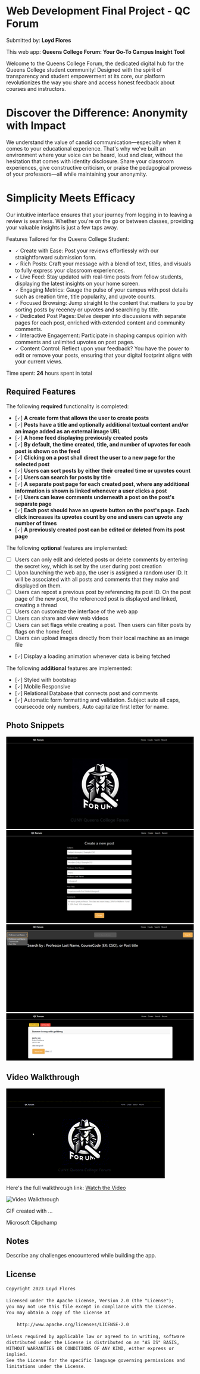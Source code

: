 # Web Development Final Project - QC Forum

Submitted by: **Loyd Flores**

This web app: **Queens College Forum: Your Go-To Campus Insight Tool**

Welcome to the Queens College Forum, the dedicated digital hub for the Queens College student community! Designed with the spirit of transparency and student empowerment at its core, our platform revolutionizes the way you share and access honest feedback about courses and instructors.

# Discover the Difference: Anonymity with Impact

We understand the value of candid communication—especially when it comes to your educational experience. That's why we've built an environment where your voice can be heard, loud and clear, without the hesitation that comes with identity disclosure. Share your classroom experiences, give constructive criticism, or praise the pedagogical prowess of your professors—all while maintaining your anonymity.

# Simplicity Meets Efficacy

Our intuitive interface ensures that your journey from logging in to leaving a review is seamless. Whether you're on the go or between classes, providing your valuable insights is just a few taps away.

Features Tailored for the Queens College Student:

- 🗸 Create with Ease: Post your reviews effortlessly with our straightforward submission form.
- 🗸 Rich Posts: Craft your message with a blend of text, titles, and visuals to fully express your classroom experiences.
- 🗸 Live Feed: Stay updated with real-time posts from fellow students, displaying the latest insights on your home screen.
- 🗸 Engaging Metrics: Gauge the pulse of your campus with post details such as creation time, title popularity, and upvote counts.
- 🗸 Focused Browsing: Jump straight to the content that matters to you by sorting posts by recency or upvotes and searching by title.
- 🗸 Dedicated Post Pages: Delve deeper into discussions with separate pages for each post, enriched with extended content and community comments.
- 🗸 Interactive Engagement: Participate in shaping campus opinion with comments and unlimited upvotes on post pages.
- 🗸 Content Control: Reflect upon your feedback? You have the power to edit or remove your posts, ensuring that your digital footprint aligns with your current views.

Time spent: **24** hours spent in total

## Required Features

The following **required** functionality is completed:

- [🗸] **A create form that allows the user to create posts**
- [🗸] **Posts have a title and optionally additional textual content and/or an image added as an external image URL**
- [🗸] **A home feed displaying previously created posts**
- [🗸] **By default, the time created, title, and number of upvotes for each post is shown on the feed**
- [🗸] **Clicking on a post shall direct the user to a new page for the selected post**
- [🗸] **Users can sort posts by either their created time or upvotes count**
- [🗸] **Users can search for posts by title**
- [🗸] **A separate post page for each created post, where any additional information is shown is linked whenever a user clicks a post**
- [🗸] **Users can leave comments underneath a post on the post's separate page**
- [🗸] **Each post should have an upvote button on the post's page. Each click increases its upvotes count by one and users can upvote any number of times**
- [🗸] **A previously created post can be edited or deleted from its post page**

The following **optional** features are implemented:

- [ ] Users can only edit and deleted posts or delete comments by entering the secret key, which is set by the user during post creation
- [ ] Upon launching the web app, the user is assigned a random user ID. It will be associated with all posts and comments that they make and displayed on them.
- [ ] Users can repost a previous post by referencing its post ID. On the post page of the new post, the referenced post is displayed and linked, creating a thread
- [ ] Users can customize the interface of the web app
- [ ] Users can share and view web videos
- [ ] Users can set flags while creating a post. Then users can filter posts by flags on the home feed.
- [ ] Users can upload images directly from their local machine as an image file
- [🗸] Display a loading animation whenever data is being fetched

The following **additional** features are implemented:

- [🗸] Styled with bootstrap
- [🗸] Mobile Responsive
- [🗸] Relational Database that connects post and comments
- [🗸] Automatic form formatting and validation. Subject auto all caps, coursecode only numbers, Auto capitalize first letter for name.

## Photo Snippets

![Home Screen](./src/assets/1home.png)
![Create Post](./src/assets/2createpost.png)
![Search](./src/assets/3search.png)
![Posts](./src/assets/4post.png)

## Video Walkthrough

![GIF](./src//assets/gif-walk.gif)

Here's the full walkthrough link:
[Watch the Video](https://clipchamp.com/watch/8JzsMFOy2aL)

<img src='http://i.imgur.com/link/to/your/gif/file.gif' title='Video Walkthrough' width='' alt='Video Walkthrough' />

<!-- Replace this with whatever GIF tool you used! -->

GIF created with ...

Microsoft Clipchamp

## Notes

Describe any challenges encountered while building the app.

## License

    Copyright 2023 Loyd Flores

    Licensed under the Apache License, Version 2.0 (the "License");
    you may not use this file except in compliance with the License.
    You may obtain a copy of the License at

        http://www.apache.org/licenses/LICENSE-2.0

    Unless required by applicable law or agreed to in writing, software
    distributed under the License is distributed on an "AS IS" BASIS,
    WITHOUT WARRANTIES OR CONDITIONS OF ANY KIND, either express or implied.
    See the License for the specific language governing permissions and
    limitations under the License.

